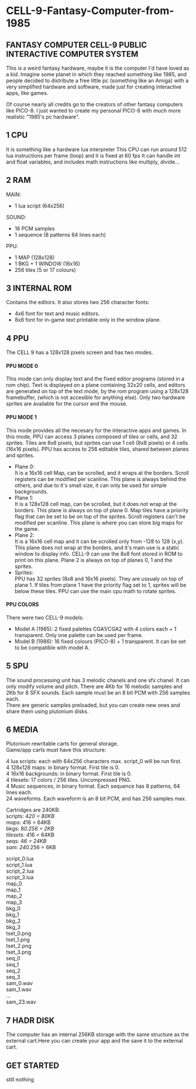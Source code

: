 # CELL-9-Fantasy-Computer-from-1985
 
## FANTASY COMPUTER CELL-9 PUBLIC INTERACTIVE COMPUTER SYSTEM

This is a weird fantasy hardware, maybe it is the computer I'd have loved as a kid.
Imagine some planet in which they reached something like 1985, and people decided to 
distribute a free little pc (something like an Amiga) with a very simplified hardware and 
software, made just for creating interactive apps, like games.

Of course nearly all credits go to the creators of other fantasy computers like PICO-8.
I just wanted to create my personal PICO-8 with much more realistic "1985's pc hardware".


## 1 CPU
It is something like a hardware lua interpreter
This CPU can run around 512 lua instructions per frame (loop) and it is fixed at 60 fps
It can handle int and float variables, and includes math instructions like multiply, divide...


## 2 RAM
MAIN:   
- 1 lua script (64x256)  

SOUND:  
- 16 PCM samples  
- 1 sequence (8 patterns 64 lines each)  

PPU:  
- 1 MAP (128x128)  
- 1 BKG + 1 WINDOW (16x16)  
- 256 tiles (5 or 17 colours)  	
  
  
## 3 INTERNAL ROM
Contains the editors.
It also stores two 256 character fonts: 
- 4x6 font for text and music editors.
- 8x8 font for in-game text printable only in the window plane.


## 4 PPU
The CELL 9 has a 128x128 pixels screen and has two modes.
#### PPU MODE 0
This mode can only display text and the fixed editor programs (stored in a rom chip).
Text is displayed on a plane containing 32x20 cells, and editors are generated on top of the 
text mode, by the rom program using a 128x128 framebuffer, (which is not accesible for anything 
else). Only two hardware sprites are available for the cursor and the mouse.
#### PPU MODE 1
This mode provides all the necesary for the interactive apps and games.
In this mode, PPU can access 3 planes composed of tiles or cells, and 32 sprites.
Tiles are 8x8 pixels, but sprites can use 1 cell (8x8 pixels) or 4 cells (16x16 pixels).
PPU has access to 256 editable tiles, shared between planes and sprites.	
- Plane 0:  
It is a 16x16 cell Map, can be scrolled, and it wraps at the borders.
Scroll registers can be modified per scanline. This plane is always behind the others, and
due to it's small size, it can only be used for simple backgrounds.
- Plane 1:  
It is a 128x128 cell map, can be scrolled, but it does not wrap at the borders.
This plane is always on top of plane 0. Map tiles have a priority flag that can be set to be 
on top of the sprites. Scroll registers can't be modified per scanline. This plane is where 
you can store big maps for the game. 
- Plane 2:  
It is a 16x16 cell map and it can be scrolled only from -128 to 128 (x,y). This plane does not 
wrap at the borders, and it's main use is a static window to display info. CELL-9 can use the 8x8 font 
stored in ROM to print on this plane. Plane 2 is always on top of planes 0, 1 and the sprites.  
- Sprites:  
PPU has 32 sprites (8x8 and 16x16 pixels). They are ussualy on top of plane 1. If tiles 
from plane 1 have the priority flag set to 1, sprites will be below these tiles.
PPU can use the main cpu math to rotate sprites.  
  
#### PPU COLORS
There were two CELL-9 models:
- Model A (1985): 2 fixed palettes CGA1/CGA2 with 4 colors each + 1 transparent.
Only one palette can be used per frame.
- Model B (1986): 16 fixed colours (PICO-8) + 1 transparent. It can be set to be compatible with model A.  
  
  
## 5 SPU
The sound processing unit has 3 melodic chanels and one sfx chanel. It can only modify volume and pitch.
There are 4Kb for 16 melodic samples and 2Kb for 8 SFX sounds. 
Each sample must be an 8 bit PCM with 256 samples each.  
There are generic samples preloaded, but you can create new ones and share them using plutonium disks.  
  
  
## 6 MEDIA
Plutonium rewritable carts for general storage.  
Game/app carts must have this structure: 
  
4 lua scripts: each with 64x256 characters max. script_0 will be run first.  
4 128x128 maps: in binary format. First tile is 0.  
4 16x16 backgrounds: in binary format. First tile is 0.  
4 tilesets: 17 colors / 256 tiles. Uncompressed PNG.  
4 Music sequences, in binary format. Each sequence has 8 patterns, 64 lines each.  
24 waveforms. Each waveform is an 8 bit PCM, and has 256 samples max.  
  
Cartridges are 240KB:  
scripts: 4*20 = 80KB  
maps: 4*16 = 64KB  
bkgs: 8*0.256 = 2KB  
tilesets: 4*16 = 64KB  
seqs: 4*6 = 24KB  
sam: 24*0.256 = 6KB  
   
script_0.lua    
script_1.lua  
script_2.lua  
script_3.lua  
map_0  
map_1  
map_2  
map_3  
bkg_0  
bkg_1  
bkg_2  
bkg_3  
tset_0.png  
tset_1.png  
tset_2.png  
tset_3.png  
seq_0  
seq_1  
seq_2  
seq_3  
sam_0.wav  
sam_1.wav  
...  
sam_23.wav  
  
  
## 7 HADR DISK
The computer has an internal 256KB storage with the same structure as the external cart.Here you can create your app and the save it to the external cart.
  
  
## GET STARTED
still nothing

